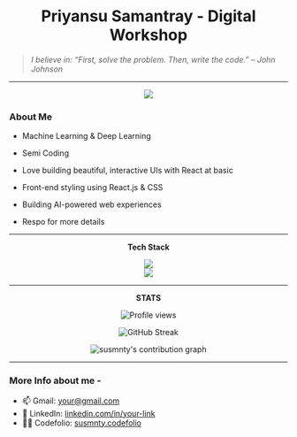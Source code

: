 <h1 align="center"> Priyansu Samantray - Digital Workshop </h1>

  > _I believe in: _“First, solve the problem. Then, write the code.”_ – John Johnson_

---

<p align="center">
  <img src="https://readme-typing-svg.demolab.com?font=Fira+Code&weight=500&pause=1000&color=00CFFF&center=true&vCenter=true&width=435&lines=Basic+Coder+in+Python;AI%2FML+Engineer;Basic+Frontend+Developer" />
</p>

### About Me 

- Machine Learning & Deep Learning 
- Semi Coding  
- Love building beautiful, interactive UIs with React at basic  
- Front-end styling using React.js & CSS
- Building AI-powered web experiences 

- Respo for more details  

---

<p align="center"><b>Tech Stack</b></p>
<div align="center">
  <img src="https://skillicons.dev/icons?i=python,html,css,java" />
</div>
<div align="center">
  <img src="https://skillicons.dev/icons?i=github,docker,vscode,tensorflow,git" />
</div>

---

<p align="center"><b>STATS</b></p>

<p align="center">
  <img src="https://komarev.com/ghpvc/?username=susmnty&style=flat-square&color=brightgreen" alt="Profile views" />
</p>

<div align="center">
  <img src="https://streak-stats.demolab.com?user=susmnty&theme=tokyonight&hide_border=true" alt="GitHub Streak"/>
</div>

<!-- GitHub Contribution Graph -->
<p align="center">
  <img src="https://activity-graph.vercel.app/graph?username=susmnty&theme=react&area=true&hide_border=true&custom_title=Contribution%20Graph" alt="susmnty's contribution graph" />
</p>

---

### More Info about me -

- 📫 Gmail: [your@gmail.com](mailto:spkusmnty@gmail.com)
- 💼 LinkedIn: [linkedin.com/in/your-link](https://www.linkedin.com/in/priyansu12/)
- 👨‍💻 Codefolio: [susmnty.codefolio](https://codolio.com/profile/sonusmnty) 

